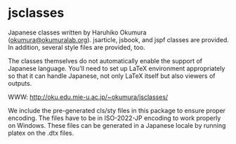 # jsclasses

Japanese classes written by Haruhiko Okumura (okumura@okumuralab.org).
jsarticle, jsbook, and jspf classes are provided. In addition, several
style files are provided, too.

The classes themselves do not automatically enable the support of
Japanese language. You'll need to set up LaTeX environment appropriately
so that it can handle Japanese, not only LaTeX itself but also viewers
of outputs.

WWW: http://oku.edu.mie-u.ac.jp/~okumura/jsclasses/

We include the pre-generated cls/sty files in this package to ensure
proper encoding. The files have to be in ISO-2022-JP encoding to work
properly on Windows. These files can be generated in a Japanese locale
by running platex on the .dtx files.
